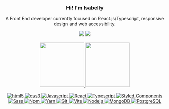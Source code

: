 <div align="center">
  
  ### Hi! I'm Isabelly
  <p>A Front End developer currently focused on React.js/Typescript, responsive design and web accessibility.</p>
</div>
<div align="center">
  <a href = "mailto:isabellymr7@gmail.com" target="_blank"><img src="https://img.shields.io/badge/-Gmail-D14836?style=for-the-badge&logo=gmail&logoColor=white" target="_blank"></a>
  <a href="https://www.linkedin.com/in/isabelly-monteiro-963317176/" target="_blank"><img src="https://img.shields.io/badge/-LinkedIn-%230077B5?style=for-the-badge&logo=linkedin&logoColor=white" target="_blank"></a>
</div>
<br/>
<div align="center">
  <a href="https://github.com/isabellymonteiro">
  <img height="140em" src="https://github-readme-stats.vercel.app/api?username=isabellymonteiro&show_icons=true&theme=github_dark&include_all_commits=true&count_private=true"/>
  <img height="140em" src="https://github-readme-stats.vercel.app/api/top-langs/?username=isabellymonteiro&layout=compact&langs_count=7&theme=github_dark"/>
</div>
<br/>
<div style="display: inline_block" align="center">
  <img alt="html5" src="https://img.shields.io/badge/-HTML5-000000?style=flat-square&logo=html5" />
  <img alt="css3" src="https://img.shields.io/badge/CSS3-000000?style=flat-square&logo=css3&logoColor=254bdd" />
  <img alt="Javascript" src="https://img.shields.io/badge/Javascript-000000?style=flat-square&logo=javascript" />
  <img alt="React" src="https://img.shields.io/badge/-React-000000?style=flat-square&logo=react" />
  <img alt="Typescript" src="https://img.shields.io/badge/Typescript-000000?style=flat-square&logo=typescript" />
  <img alt="Styled Components" src="https://img.shields.io/badge/-Styled_Components-000000?style=flat-square&logo=styled-components" />
  <img alt="Sass" src="https://img.shields.io/badge/-Sass-000000?style=flat-square&logo=sass" />
  <img alt="Npm" src="https://img.shields.io/badge/-Npm-000000?style=flat-square&logo=npm" />
  <img alt="Yarn" src="https://img.shields.io/badge/-Yarn-000000?style=flat-square&logo=yarn" />
  <img alt="Git" src="https://img.shields.io/badge/-Git-000000?style=flat-square&logo=git" />
  <img alt="Vite" src="https://img.shields.io/badge/-Vite-000000?style=flat-square&logo=vite" />
  <img alt="Nodejs" src="https://img.shields.io/badge/-Nodejs-000000?style=flat-square&logo=Node.js" />
  <img alt="MongoDB" src="https://img.shields.io/badge/-MongoDB-000000?style=flat-square&logo=MongoDB" />
  <img alt="PostgreSQL" src="https://img.shields.io/badge/-PostgreSQL-000000?style=flat-square&logo=PostgreSQL" />
</div>
